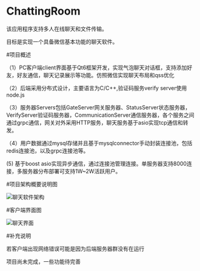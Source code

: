 # ChattingRoom
该应用程序支持多人在线聊天和文件传输。

目标是实现一个具备微信基本功能的聊天软件。

#项目概述

（1）PC客户端client界面基于Qt6框架开发，实现气泡聊天对话框，支持添加好友，好友通信，聊天记录展示等功能。仿照微信实现聊天布局和qss优化

（2）后端采用分布式设计，主要语言为C/C++,验证码服务verify server使用node.js

（3）服务器Servers包括GateServer网关服务器、StatusServer状态服务器，VerifyServer验证码服务器，CommunicationServer通信服务器，各个服务之间通过grpc通信，网关对外采用HTTP服务，聊天服务基于asio实现tcp通信和转发。
     
（4）用户数据通过mysql存储并且基于mysqlconnector手动封装连接池，包括redis连接池，以及grpc连接池等。

 (5) 基于boost asio实现异步通信，通过连接池管理连接。单服务器支持8000连接，多服务器分布部署可支持1W~2W活跃用户。

#项目架构概要说明图

![聊天软件架构](https://github.com/user-attachments/assets/a245f991-4796-4981-84eb-61f85bb6501a)

#客户端界面图

![聊天界面](https://github.com/user-attachments/assets/28bf8ae7-e42c-42cb-8b0f-092f3389daee)

#补充说明

若客户端出现网络错误可能是因为后端服务器群没有在运行

项目尚未完成，一些功能待完善
